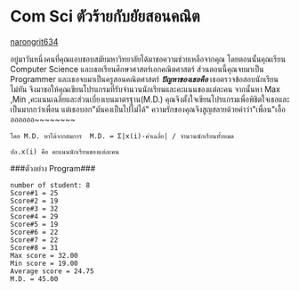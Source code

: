 # Com Sci ตัวร้ายกับยัยสอนคณิต #

[narongrit634](https://github.com/Narongrit634)

อยู่มาวันหนึ่งคนที่คุณแอบชอบสมัยมหาวิทยาลัยได้มาขอความช่วยเหลือจากคุณ โดยตอนนั้นคุณเรียน Computer Science และเธอเรียนศึกษาศาสตร์เอกคณิตศาสตร์ 
ส่วนตอนนี้คุณจบมาเป็น Programmer และเธอจบมาเป็นครูสอนคณิตศาสตร์ ***ปัญหาของเธอคือ*** เธอตรวจข้อสอบนักเรียนไม่ทัน 
จึงมาขอให้คุณเขียนโปรแกรมที่รับจำนวนนักเรียนและคะแนนของแต่ละคน จากนั้นหา Max ,Min ,คะแนนเฉลี่ยและส่วนเบี่ยงเบนมาตรฐาน(M.D.) 
คุณจึงตั้งใจเขียนโปรแกรมเพื่อพิชิตใจเธอและเป็นมากกว่าเพื่อน แต่เธอบอก"มันคงเป็นไปไม่ได้" ความรักของคุณจึงสูญสลายด้วยคำว่า"เพื่อน"เอื้อออออออ~~~~~~~~

`โดย M.D. หาได้จากสมการ  M.D. = Σ|x(i)-ค่าเฉลี่ย| / จำนวนนักเรียนทั้งหมด` 

`ปล.x(i) คือ คะแนนนักเรียนของแต่ละคน`

###ตัวอย่าง Program###
```
number of student: 8
Score#1 = 25
Score#2 = 19
Score#3 = 32
Score#4 = 29
Score#5 = 19
Score#6 = 22
Score#7 = 22
Score#8 = 31
Max score = 32.00
Min score = 19.00
Average score = 24.75
M.D. = 45.00
```